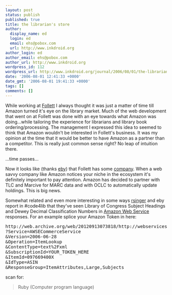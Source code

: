 ```yaml
---
layout: post
status: publish
published: true
title: the librarian's store
author:
  display_name: ed
  login: ed
  email: ehs@pobox.com
  url: http://www.inkdroid.org
author_login: ed
author_email: ehs@pobox.com
author_url: http://www.inkdroid.org
wordpress_id: 112
wordpress_url: http://www.inkdroid.org/journal/2006/08/01/the-librarians-store/
date: '2006-08-01 12:41:33 +0000'
date_gmt: '2006-08-01 19:41:33 +0000'
tags: []
comments: []
---
```

<p>While working at <a href="http://follett.com">Follett</a> I always thought it was just a matter of time till Amazon turned it's eye on the library market. Much of the web development that went on at Follett was done with an eye towards what Amazon was doing...while tailoring the experience for librarians and library book ordering/processing. The management I expressed this idea to seemed to think that Amazon wouldn't be interested in Follett's business. It was my opinion at the time that it would be better to have Amazon as a partner than a competitor. This is really just common sense right? No leap of intuition there.</p>
<p>...time passes...</p>
<p>Now it looks like (thanks <a href="http://blog.ryaneby.com/">eby</a>) that Follett has some <a href="http://www.amazon.com/gp/browse.html/104-4592833-0688700?node=13753131">company</a>. When a web savvy company like Amazon notices your niche in the ecosystem it's definitely important to pay attention. Amazon has decided to partner with TLC and Marcive for MARC data and with OCLC to automatically update holdings. This is big news.</p>
<p>Somewhat related and even more interesting in some ways <a href="http://dilettantes.code4lib.org/">rsinger</a> and eby report in #code4lib that they've seen Library of Congress Subject Headings and Dewey Decimal Classification Numbers in <a href="http://aws.amazon.com">Amazon Web Service</a> responses. For an example splice your Amazon Token in here:</p>
<pre>
http://web.archive.org/web/20120913073818/http://webservices.amazon.com/onca/xml
?Service=AWSECommerceService
&amp;Version=2006-06-28
&amp;Operation=ItemLookup
&amp;ContentType=text%2Fxml
&amp;SubscriptionId=YOUR_TOKEN_HERE
&amp;ItemId=097669400X
&amp;IdType=ASIN
&amp;ResponseGroup=ItemAttributes,Large,Subjects
</pre>
<p>scan for:</p>
<blockquote><p>
Ruby (Computer program language)
</p></blockquote>

